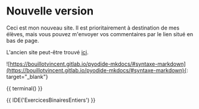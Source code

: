 # Nouvelle version

Ceci est mon nouveau site. Il est prioritairement à destination de mes élèves, mais vous pouvez m'envoyer vos commentaires par le lien situé en bas de page.

L'ancien site peut-être trouvé [ici](https://old.zonensi.fr).

![https://bouillotvincent.gitlab.io/pyodide-mkdocs/#syntaxe-markdown](https://bouillotvincent.gitlab.io/pyodide-mkdocs/#syntaxe-markdown){: target="_blank"}


{{ terminal() }}

{{ IDE('ExercicesBinairesEntiers') }}